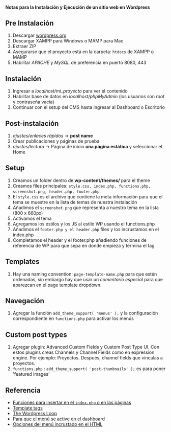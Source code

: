 #### Notas para la Instalación y Ejecución de un sitio web en Wordpress

__Pre Instalación__
---

1. Descargar [wordpress.org](http://wordpress.org)
2. Descargar XAMPP para Windows o MAMP para Mac
3. Extraer ZIP
2. Asegurarse que el proyecto está en la carpeta: `htdocs` de XAMPP o MAMP
1. Habilitar _APACHE_ y _MySQL_ de preferencia en puerto 8080, 443

__Instalación__
---

1. Ingresar a *localhost/mi_proyecto* para ver el contenido
4. Habilitar base de datos en *localhost/phpMyAdmin* (los usuarios son _root_ y contraseña vacía)
5. Continuar con el setup del CMS hasta ingresar al Dashboard o Escritorio

__Post-instalación__
---
1. *ajustes/enlaces rápidos* -> __post name__
2. Crear publicaciones y páginas de prueba. 
3. *ajustes/lectura* -> Página de inicio __una página estática__ y seleccionar el Home

__Setup__
---

1. Creamos un folder dentro de __wp-content/themes/__ para el theme
2. Creamos files principales: `style.css, index.php, functions.php, screenshot.png, header.php, footer.php`. 
3. El `style.css` es el archivo que contiene la meta información para que el tema se muestre en la lista de temas de nuestra instalación
4. Añadimos el `screenshot.png` que representa a nuestro tema en la lista (800 x 660px)
5. Activamos el tema
6. Agregamos los estilos y los JS al estilo WP usando el functions.php
7. Añadimos el `footer.php y el header.php` files y los incrustamos en el index.php 
8. Completamos el header y el footer.php añadiendo funciones de referencia de WP para que sepa en donde empieza y termina el tag

__Templates__
---

1. Hay una naming convention: `page-template-name.php` para que estén ordenadas, sin embargo hay que usar un _comentario especial_ para que aparezcan en el page template dropdown.

__Navegación__
---

1. Agregar la función `add_theme_support( 'menus' );` y la configuración correspondiente en `functions.php` para activar los menús

__Custom post types__
---

1. Agregar plugin: Advanced Custom Fields y Custom Post Type UI. Con estos plugins creas Channels y Channel Fields como en expression engine. Por ejemplo: Proyectos. Después, channel fields que vinculas a proyectos. 
2. `functions.php` : `add_theme_support( 'post-thumbnails' );` es para poner 'featured images'

__Referencia__
---

- [Funciones para insertar en el `index.php` o en las páginas](http://codex.wordpress.org/Function_Reference)
- [Template tags](http://codex.wordpress.org/Template_Tags)
- [The Wordpress Loop](http://codex.wordpress.org/The_Loop)
- [Para que el menú se active en el dashboard](http://codex.wordpress.org/Function_Reference/add_theme_support)
- [Opciones del menú incrustado en el HTML](http://codex.wordpress.org/Function_Reference/wp_nav_menu)